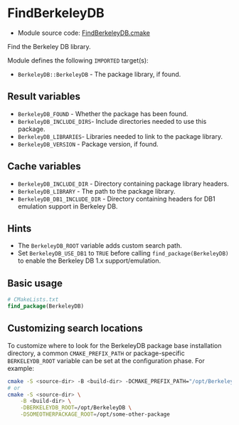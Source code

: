 <!-- This is auto-generated file. -->
# FindBerkeleyDB

* Module source code: [FindBerkeleyDB.cmake](https://github.com/petk/php-build-system/blob/master/cmake/cmake/modules/FindBerkeleyDB.cmake)

Find the Berkeley DB library.

Module defines the following `IMPORTED` target(s):

* `BerkeleyDB::BerkeleyDB` - The package library, if found.

## Result variables

* `BerkeleyDB_FOUND` - Whether the package has been found.
* `BerkeleyDB_INCLUDE_DIRS`- Include directories needed to use this package.
* `BerkeleyDB_LIBRARIES`- Libraries needed to link to the package library.
* `BerkeleyDB_VERSION` - Package version, if found.

## Cache variables

* `BerkeleyDB_INCLUDE_DIR` - Directory containing package library headers.
* `BerkeleyDB_LIBRARY` - The path to the package library.
* `BerkeleyDB_DB1_INCLUDE_DIR` - Directory containing headers for DB1 emulation
  support in Berkeley DB.

## Hints

* The `BerkeleyDB_ROOT` variable adds custom search path.
* Set `BerkeleyDB_USE_DB1` to `TRUE` before calling `find_package(BerkeleyDB)`
  to enable the Berkeley DB 1.x support/emulation.

## Basic usage

```cmake
# CMakeLists.txt
find_package(BerkeleyDB)
```

## Customizing search locations

To customize where to look for the BerkeleyDB package base
installation directory, a common `CMAKE_PREFIX_PATH` or
package-specific `BERKELEYDB_ROOT` variable can be set at
the configuration phase. For example:

```sh
cmake -S <source-dir> -B <build-dir> -DCMAKE_PREFIX_PATH="/opt/BerkeleyDB;/opt/some-other-package"
# or
cmake -S <source-dir> \
    -B <build-dir> \
    -DBERKELEYDB_ROOT=/opt/BerkeleyDB \
    -DSOMEOTHERPACKAGE_ROOT=/opt/some-other-package
```
